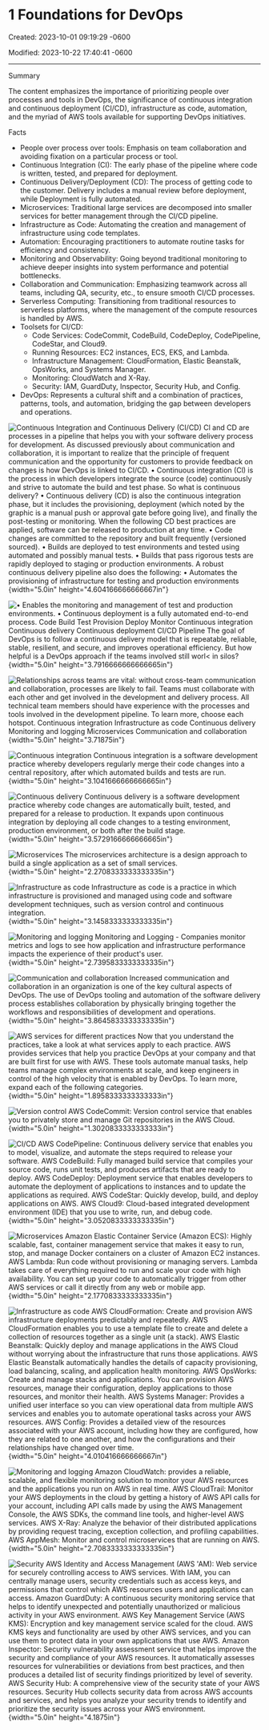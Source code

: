 # 1 Foundations for DevOps

Created: 2023-10-01 09:19:29 -0600

Modified: 2023-10-22 17:40:41 -0600

---

Summary

The content emphasizes the importance of prioritizing people over processes and tools in DevOps, the significance of continuous integration and continuous deployment (CI/CD), infrastructure as code, automation, and the myriad of AWS tools available for supporting DevOps initiatives.

Facts

- People over process over tools: Emphasis on team collaboration and avoiding fixation on a particular process or tool.
- Continuous Integration (CI): The early phase of the pipeline where code is written, tested, and prepared for deployment.
- Continuous Delivery/Deployment (CD): The process of getting code to the customer. Delivery includes a manual review before deployment, while Deployment is fully automated.
- Microservices: Traditional large services are decomposed into smaller services for better management through the CI/CD pipeline.
- Infrastructure as Code: Automating the creation and management of infrastructure using code templates.
- Automation: Encouraging practitioners to automate routine tasks for efficiency and consistency.
- Monitoring and Observability: Going beyond traditional monitoring to achieve deeper insights into system performance and potential bottlenecks.
- Collaboration and Communication: Emphasizing teamwork across all teams, including QA, security, etc., to ensure smooth CI/CD processes.
- Serverless Computing: Transitioning from traditional resources to serverless platforms, where the management of the compute resources is handled by AWS.
- Toolsets for CI/CD:
  - Code Services: CodeCommit, CodeBuild, CodeDeploy, CodePipeline, CodeStar, and Cloud9.
  - Running Resources: EC2 instances, ECS, EKS, and Lambda.
  - Infrastructure Management: CloudFormation, Elastic Beanstalk, OpsWorks, and Systems Manager.
  - Monitoring: CloudWatch and X-Ray.
  - Security: IAM, GuardDuty, Inspector, Security Hub, and Config.
- DevOps: Represents a cultural shift and a combination of practices, patterns, tools, and automation, bridging the gap between developers and operations.



![Continuous Integration and Continuous Delivery (CI/CD) Cl and CD are processes in a pipeline that helps you with your software delivery process for development. As discussed previously about communication and collaboration, it is important to realize that the principle of frequent communication and the opportunity for customers to provide feedback on changes is how DevOps is linked to CI/CD. • Continuous integration (Cl) is the process in which developers integrate the source (code) continuously and strive to automate the build and test phase. So what is continuous delivery? • Continuous delivery (CD) is also the continuous integration phase, but it includes the provisioning, deployment (which noted by the graphic is a manual push or approval gate before going live), and finally the post-testing or monitoring. When the following CD best practices are applied, software can be released to production at any time. • Code changes are committed to the repository and built frequently (versioned sourced). • Builds are deployed to test environments and tested using automated and possibly manual tests. • Builds that pass rigorous tests are rapidly deployed to staging or production environments. A robust continuous delivery pipeline also does the following: • Automates the provisioning of infrastructure for testing and production environments ](../../../media/AWS-DevOps-Module-1-1-Foundations-for-DevOps-image1.png){width="5.0in" height="4.604166666666667in"}







![• Enables the monitoring and management of test and production environments. • Continuous deployment is a fully automated end-to-end process. Code Build Test Provision Deploy Monitor Continuous integration Continuous delivery Continuous deployment CI/CD Pipeline The goal of DevOps is to follow a continuous delivery model that is repeatable, reliable, stable, resilient, and secure, and improves operational efficiency. But how helpful is a DevOps approach if the teams involved still worl< in silos? ](../../../media/AWS-DevOps-Module-1-1-Foundations-for-DevOps-image2.png){width="5.0in" height="3.7916666666666665in"}



![Relationships across teams are vital: without cross-team communication and collaboration, processes are likely to fail. Teams must collaborate with each other and get involved in the development and delivery process. All technical team members should have experience with the processes and tools involved in the development pipeline. To learn more, choose each hotspot. Continuous integration Infrastructure as code Continuous delivery Monitoring and logging Microservices Communication and collaboration ](../../../media/AWS-DevOps-Module-1-1-Foundations-for-DevOps-image3.png){width="5.0in" height="3.71875in"}



![Continuous integration Continuous integration is a software development practice whereby developers regularly merge their code changes into a central repository, after which automated builds and tests are run. ](../../../media/AWS-DevOps-Module-1-1-Foundations-for-DevOps-image4.png){width="5.0in" height="3.1041666666666665in"}



![Continuous delivery Continuous delivery is a software development practice whereby code changes are automatically built, tested, and prepared for a release to production. It expands upon continuous integration by deploying all code changes to a testing environment, production environment, or both after the build stage. ](../../../media/AWS-DevOps-Module-1-1-Foundations-for-DevOps-image5.png){width="5.0in" height="3.5729166666666665in"}



![Microservices The microservices architecture is a design approach to build a single application as a set of small services. ](../../../media/AWS-DevOps-Module-1-1-Foundations-for-DevOps-image6.png){width="5.0in" height="2.2708333333333335in"}



![Infrastructure as code Infrastructure as code is a practice in which infrastructure is provisioned and managed using code and software development techniques, such as version control and continuous integration. ](../../../media/AWS-DevOps-Module-1-1-Foundations-for-DevOps-image7.png){width="5.0in" height="3.1458333333333335in"}



![Monitoring and logging Monitoring and Logging - Companies monitor metrics and logs to see how application and infrastructure performance impacts the experience of their product's user. ](../../../media/AWS-DevOps-Module-1-1-Foundations-for-DevOps-image8.png){width="5.0in" height="2.7395833333333335in"}



![Communication and collaboration Increased communication and collaboration in an organization is one of the key cultural aspects of DevOps. The use of DevOps tooling and automation of the software delivery process establishes collaboration by physically bringing together the workflows and responsibilities of development and operations. ](../../../media/AWS-DevOps-Module-1-1-Foundations-for-DevOps-image9.png){width="5.0in" height="3.8645833333333335in"}



![AWS services for different practices Now that you understand the practices, take a look at what services apply to each practice. AWS provides services that help you practice DevOps at your company and that are built first for use with AWS. These tools automate manual tasks, help teams manage complex environments at scale, and keep engineers in control of the high velocity that is enabled by DevOps. To learn more, expand each of the following categories. ](../../../media/AWS-DevOps-Module-1-1-Foundations-for-DevOps-image10.png){width="5.0in" height="1.8958333333333333in"}



![Version control AWS CodeCommit: Version control service that enables you to privately store and manage Git repositories in the AWS Cloud. ](../../../media/AWS-DevOps-Module-1-1-Foundations-for-DevOps-image11.png){width="5.0in" height="1.3020833333333333in"}



![CI/CD AWS CodePipeline: Continuous delivery service that enables you to model, visualize, and automate the steps required to release your software. AWS CodeBuild: Fully managed build service that compiles your source code, runs unit tests, and produces artifacts that are ready to deploy. AWS CodeDeploy: Deployment service that enables developers to automate the deployment of applications to instances and to update the applications as required. AWS CodeStar: Quickly develop, build, and deploy applications on AWS. AWS Cloud9: Cloud-based integrated development environment (IDE) that you use to write, run, and debug code. ](../../../media/AWS-DevOps-Module-1-1-Foundations-for-DevOps-image12.png){width="5.0in" height="3.0520833333333335in"}



![Microservices Amazon Elastic Container Service (Amazon ECS): Highly scalable, fast, container management service that makes it easy to run, stop, and manage Docker containers on a cluster of Amazon EC2 instances. AWS Lambda: Run code without provisioning or managing servers. Lambda takes care of everything required to run and scale your code with high availability. You can set up your code to automatically trigger from other AWS services or call it directly from any web or mobile app. ](../../../media/AWS-DevOps-Module-1-1-Foundations-for-DevOps-image13.png){width="5.0in" height="2.1770833333333335in"}



![Infrastructure as code AWS CloudFormation: Create and provision AWS infrastructure deployments predictably and repeatedly. AWS CloudFormation enables you to use a template file to create and delete a collection of resources together as a single unit (a stack). AWS Elastic Beanstalk: Quickly deploy and manage applications in the AWS Cloud without worrying about the infrastructure that runs those applications. AWS Elastic Beanstalk automatically handles the details of capacity provisioning, load balancing, scaling, and application health monitoring. AWS OpsWorks: Create and manage stacks and applications. You can provision AWS resources, manage their configuration, deploy applications to those resources, and monitor their health. AWS Systems Manager: Provides a unified user interface so you can view operational data from multiple AWS services and enables you to automate operational tasks across your AWS resources. AWS Config: Provides a detailed view of the resources associated with your AWS account, including how they are configured, how they are related to one another, and how the configurations and their relationships have changed over time. ](../../../media/AWS-DevOps-Module-1-1-Foundations-for-DevOps-image14.png){width="5.0in" height="4.010416666666667in"}



![Monitoring and logging Amazon CloudWatch: provides a reliable, scalable, and flexible monitoring solution to monitor your AWS resources and the applications you run on AWS in real time. AWS CloudTrail: Monitor your AWS deployments in the cloud by getting a history of AWS API calls for your account, including API calls made by using the AWS Management Console, the AWS SDKs, the command line tools, and higher-level AWS services. AWS X-Ray: Analyze the behavior of their distributed applications by providing request tracing, exception collection, and profiling capabilities. AWS AppMesh: Monitor and control microservices that are running on AWS. ](../../../media/AWS-DevOps-Module-1-1-Foundations-for-DevOps-image15.png){width="5.0in" height="2.7083333333333335in"}



![Security AWS Identity and Access Management (AWS 'AM): Web service for securely controlling access to AWS services. With IAM, you can centrally manage users, security credentials such as access keys, and permissions that control which AWS resources users and applications can access. Amazon GuardDuty: A continuous security monitoring service that helps to identify unexpected and potentially unauthorized or malicious activity in your AWS environment. AWS Key Management Service (AWS KMS): Encryption and key management service scaled for the cloud. AWS KMS keys and functionality are used by other AWS services, and you can use them to protect data in your own applications that use AWS. Amazon Inspector: Security vulnerability assessment service that helps improve the security and compliance of your AWS resources. It automatically assesses resources for vulnerabilities or deviations from best practices, and then produces a detailed list of security findings prioritized by level of severity. AWS Security Hub: A comprehensive view of the security state of your AWS resources. Security Hub collects security data from across AWS accounts and services, and helps you analyze your security trends to identify and prioritize the security issues across your AWS environment. ](../../../media/AWS-DevOps-Module-1-1-Foundations-for-DevOps-image16.png){width="5.0in" height="4.1875in"}


















